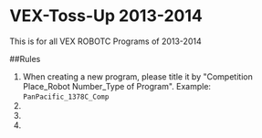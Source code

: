 VEX-Toss-Up 2013-2014
===========
This is for all VEX ROBOTC Programs of 2013-2014

##Rules
1. When creating a new program, please title it by "Competition Place_Robot Number_Type of Program". Example: `PanPacific_1378C_Comp`
2. 
3. 
4. 
